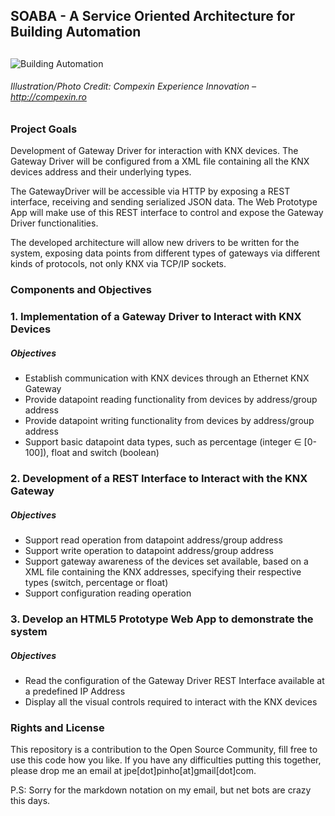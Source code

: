 ## SOABA - A Service Oriented Architecture for Building Automation ##
##

 ![Building Automation](https://bitbucket.org/repo/enyMp6/images/4034431923-Screen%20Shot%202014-11-19%20at%2017.21.27.png)

###### *Illustration/Photo Credit: Compexin Experience Innovation – http://compexin.ro*


### Project Goals ###

Development of Gateway Driver for interaction with KNX devices. The Gateway Driver will be configured from a XML file containing all the KNX devices address and their underlying types. 

The GatewayDriver will be accessible via HTTP by exposing a REST interface, receiving and sending serialized JSON data. The Web Prototype App will make use of this REST interface to control and expose the Gateway Driver functionalities.

The developed architecture will allow new drivers to be written for the system, exposing data points from different types of gateways via different kinds of protocols, not only KNX via TCP/IP sockets.

### Components and Objectives ###

### 1. Implementation of a Gateway Driver to Interact with KNX Devices ###

##### Objectives #####

- Establish communication with KNX devices through an Ethernet KNX Gateway
- Provide datapoint reading functionality from devices by address/group address
- Provide datapoint writing functionality from devices by address/group address
- Support basic datapoint data types, such as percentage (integer ∈ [0-100]), float and
switch (boolean)

### 2. Development of a REST Interface to Interact with the KNX Gateway ###

##### Objectives #####

- Support read operation from datapoint address/group address
- Support write operation to datapoint address/group address
- Support gateway awareness of the devices set available, based on a XML file containing
the KNX addresses, specifying their respective types (switch, percentage or float)
- Support configuration reading operation

### 3. Develop an HTML5 Prototype Web App to demonstrate the system ###

##### Objectives #####

- Read the configuration of the Gateway Driver REST Interface available at a predefined IP Address
- Display all the visual controls required to interact with the KNX devices

### Rights and License ###

This repository is a contribution to the Open Source Community, fill free to use this code how you like.
If you have any difficulties putting this together, please drop me an email at jpe[dot]pinho[at]gmail[dot]com.

P.S: Sorry for the markdown notation on my email, but net bots are crazy this days.
